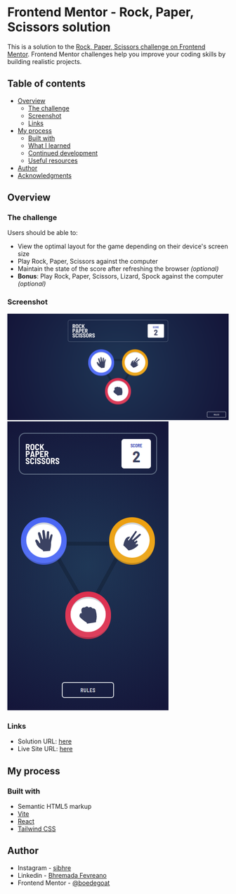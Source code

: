 # Frontend Mentor - Rock, Paper, Scissors solution

This is a solution to the [Rock, Paper, Scissors challenge on Frontend Mentor](https://www.frontendmentor.io/challenges/rock-paper-scissors-game-pTgwgvgH). Frontend Mentor challenges help you improve your coding skills by building realistic projects.

## Table of contents

- [Overview](#overview)
  - [The challenge](#the-challenge)
  - [Screenshot](#screenshot)
  - [Links](#links)
- [My process](#my-process)
  - [Built with](#built-with)
  - [What I learned](#what-i-learned)
  - [Continued development](#continued-development)
  - [Useful resources](#useful-resources)
- [Author](#author)
- [Acknowledgments](#acknowledgments)

## Overview

### The challenge

Users should be able to:

- View the optimal layout for the game depending on their device's screen size
- Play Rock, Paper, Scissors against the computer
- Maintain the state of the score after refreshing the browser _(optional)_
- **Bonus**: Play Rock, Paper, Scissors, Lizard, Spock against the computer _(optional)_

### Screenshot

![](./screenshot-desktop.png)
![](./screenshot-mobile.png)

### Links

- Solution URL: [here](https://your-solution-url.com)
- Live Site URL: [here](https://rock-paper-scissors-boedegoat.vercel.app/)

## My process

### Built with

- Semantic HTML5 markup
- [Vite](https://vitejs.dev/)
- [React](https://reactjs.org/)
- [Tailwind CSS](https://tailwindcss.com/)

## Author

- Instagram - [sibhre](https://www.instagram.com/sibhre/)
- Linkedin - [Bhremada Fevreano](https://www.linkedin.com/in/bhremada-fevreano-590996202/)
- Frontend Mentor - [@boedegoat](https://www.frontendmentor.io/profile/boedegoat)
